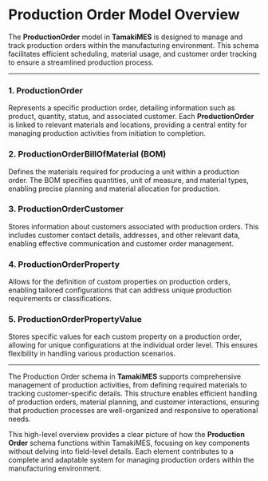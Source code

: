 # Production Order Model Overview

The **ProductionOrder** model in **TamakiMES** is designed to manage and track production orders within the
manufacturing environment. This schema facilitates efficient scheduling, material usage, and customer order tracking to
ensure a streamlined production process.

---

### 1. ProductionOrder

Represents a specific production order, detailing information such as product, quantity, status,
and associated customer. Each **ProductionOrder** is linked to relevant materials and locations, providing a central
entity for managing production activities from initiation to completion.

### 2. ProductionOrderBillOfMaterial (BOM)

Defines the materials required for producing a unit within a production order. The BOM specifies quantities,
unit of measure, and material types, enabling precise planning and material allocation for production.

### 3. ProductionOrderCustomer

Stores information about customers associated with production orders. This includes customer contact details,
addresses, and other relevant data, enabling effective communication and customer order management.

### 4. ProductionOrderProperty

Allows for the definition of custom properties on production orders, enabling tailored
configurations that can address unique production requirements or classifications.

### 5. ProductionOrderPropertyValue

Stores specific values for each custom property on a production order, allowing for unique configurations at
the individual order level. This ensures flexibility in handling various production scenarios.

---

The Production Order schema in **TamakiMES** supports comprehensive management of production activities, from defining
required materials to tracking customer-specific details. This structure enables efficient handling of production
orders, material planning, and customer interactions, ensuring that production processes are well-organized and
responsive to operational needs.

This high-level overview provides a clear picture of how the **Production Order** schema functions within TamakiMES,
focusing on key components without delving into field-level details. Each element contributes to a complete and
adaptable system for managing production orders within the manufacturing environment.
